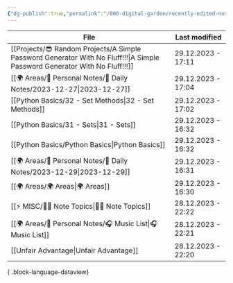 ```yaml
---
{"dg-publish":true,"permalink":"/000-digital-garden/recently-edited-notes/","dgPassFrontmatter":true,"noteIcon":"3","created":"2023-12-14T09:05:52.599+05:30","updated":"2023-12-14T09:12:44.868+05:30"}
---
```


| File                                                                                                                          | Last modified      |
| ----------------------------------------------------------------------------------------------------------------------------- | ------------------ |
| [[Projects/😎 Random Projects/A Simple Password Generator With No Fluff!!!\|A Simple Password Generator With No Fluff!!!]] | 29.12.2023 - 17:11 |
| [[🌍 Areas/📧 Personal Notes/📓 Daily Notes/2023-12-27\|2023-12-27]]                                                       | 29.12.2023 - 17:04 |
| [[Python Basics/32 -  Set Methods\|32 -  Set Methods]]                                                                     | 29.12.2023 - 17:02 |
| [[Python Basics/31 - Sets\|31 - Sets]]                                                                                     | 29.12.2023 - 16:32 |
| [[Python Basics/Python Basics\|Python Basics]]                                                                             | 29.12.2023 - 16:32 |
| [[🌍 Areas/📧 Personal Notes/📓 Daily Notes/2023-12-29\|2023-12-29]]                                                       | 29.12.2023 - 16:31 |
| [[🌍 Areas/🌍 Areas\|🌍 Areas]]                                                                                            | 29.12.2023 - 16:30 |
| [[⚡ MISC/✍🏻 Note Topics\|✍🏻 Note Topics]]                                                                                | 28.12.2023 - 22:22 |
| [[🌍 Areas/📧 Personal Notes/🎧 Music List\|🎧 Music List]]                                                                | 28.12.2023 - 22:21 |
| [[Unfair Advantage\|Unfair Advantage]]                                                                                     | 28.12.2023 - 22:20 |

{ .block-language-dataview}